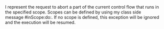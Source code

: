 I represent the request to abort a part of the current control flow that runs in the specified scope. Scopes can be defined by using my class side message #inScope:do:. If no scope is defined, this exception will be ignored and the execution will be resumed.